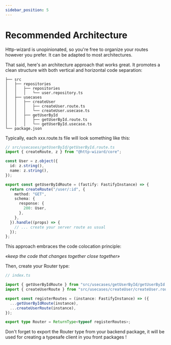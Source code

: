 ```yaml
---
sidebar_position: 5
---
```


# Recommended Architecture

Http-wizard is unopinionated, so you're free to organize your routes however you prefer. It can be adapted to most architectures.

That said, here's an architecture approach that works great. It promotes a clean structure with both vertical and horizontal code separation:

```
├── src
│   ├── repositories
│   │   ├── repositories
│   │   │   └── user.repository.ts
│   ├── usecases
│   │   ├── createUser
│   │   │   ├── createUser.route.ts
│   │   │   └── createUser.usecase.ts
│   │   ├── getUserById
│   │   │   ├── getUserById.route.ts
│   │   │   └── getUserById.usecase.ts
└── package.json
```

Typically, each xxx.route.ts file will look something like this:

```typescript title="Route creation"
// src/usecases/getUserById/getUserById.route.ts
import { createRoute, z } from "@http-wizard/core";

const User = z.object({
  id: z.string(),
  name: z.string(),
});

export const getUserByIdRoute = (fastify: FastifyInstance) => {
  return createRoute("/user/:id", {
    method: "GET",
    schema: {
      response: {
        200: User,
      },
    },
  }).handle((props) => {
    // ... create your server route as usual
  });
};
```

This approach embraces the code colocation principle:

<i>«keep the code that changes together close together»</i>

Then, create your Router type:

```typescript title="Export Router type"
// index.ts

import { getUserByIdRoute } from "src/usecases/getUserById/getUserById.route.ts";
import { createUserRoute } from "src/usecases/createUser/createUser.route.ts";

export const registerRoutes = (instance: FastifyInstance) => ({
  ...getUserByIdRoute(instance),
  ...createUserRoute(instance),
});

export type Router = ReturnType<typeof registerRoutes>;
```

Don't forget to export the Router type from your backend package, it will be used for creating a typesafe client in you front packages !
